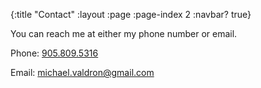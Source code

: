 {:title "Contact"
 :layout :page
 :page-index 2
 :navbar? true}

You can reach me at either my phone number or email.

Phone: [905.809.5316](tel:905.809.5316)

Email: [michael.valdron@gmail.com](mailto:michael.valdron@gmail.com)